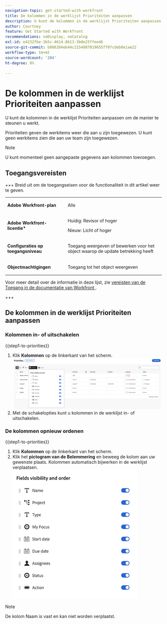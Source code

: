 ```yaml
---
navigation-topic: get-started-with-workfront
title: De kolommen in de werklijst Prioriteiten aanpassen
description: U kunt de kolommen in de werklijst Prioriteiten aanpassen om de manier te steunen u werkt.
author: Courtney
feature: Get Started with Workfront
recommendations: noDisplay, noCatalog
exl-id: e4232fbe-1b5c-4614-8613-3b0e25ffee46
source-git-commit: b886284eb44c2154987019655ff07cdeb0e1ae22
workflow-type: tm+mt
source-wordcount: '204'
ht-degree: 0%

---
```


# De kolommen in de werklijst Prioriteiten aanpassen

U kunt de kolommen in de werklijst Prioriteiten aanpassen om de manier te steunen u werkt.

Prioriteiten geven de werkitems weer die aan u zijn toegewezen. U kunt geen werkitems zien die aan uw team zijn toegewezen.

>[!NOTE]
>
>U kunt momenteel geen aangepaste gegevens aan kolommen toevoegen.

## Toegangsvereisten

+++ Breid uit om de toegangseisen voor de functionaliteit in dit artikel weer te geven.

<table style="table-layout:auto"> 
 <col> 
 </col> 
 <col> 
 </col> 
 <tbody> 
  <tr> 
   <td role="rowheader"><strong>Adobe Workfront-plan</strong></td> 
   <td> <p>Alle</p> </td> 
  </tr> 
  <tr> 
   <td role="rowheader"><strong>Adobe Workfront-licentie*</strong></td> 
   <td> 
   <p>Huidig: Revisor of hoger</p>
   <p>Nieuw: Licht of hoger</p> 
   </td> 
  </tr> 
  <tr> 
   <td role="rowheader"><strong>Configuraties op toegangsniveau</strong></td> 
   <td> <p>Toegang weergeven of bewerken voor het object waarop de update betrekking heeft</p></td> 
  </tr> 
  <tr> 
   <td role="rowheader"><strong>Objectmachtigingen</strong></td> 
   <td> <p>Toegang tot het object weergeven</p></td> 
  </tr> 
 </tbody> 
</table>

Voor meer detail over de informatie in deze lijst, zie [&#x200B; vereisten van de Toegang in de documentatie van Workfront &#x200B;](/help/quicksilver/administration-and-setup/add-users/access-levels-and-object-permissions/access-level-requirements-in-documentation.md).

+++

## De kolommen in de werklijst Prioriteiten aanpassen

### Kolommen in- of uitschakelen

{{step1-to-priorities}}

1. Klik **Kolommen** op de linkerkant van het scherm.
   ![&#x200B; Kolommen &#x200B;](assets/columns-new.png)
1. Met de schakelopties kunt u kolommen in de werklijst in- of uitschakelen.

### De kolommen opnieuw ordenen

{{step1-to-priorities}}

1. Klik **Kolommen** op de linkerkant van het scherm.
1. Klik het **pictogram van de Belemmering** en beweeg de kolom aan uw gewenste plaats. Kolommen automatisch bijwerken in de werklijst verplaatsen.
   ![&#x200B; reorder kolommen &#x200B;](assets/reorder-columns-new.png)

>[!NOTE]
>
>De kolom Naam is vast en kan niet worden verplaatst.
